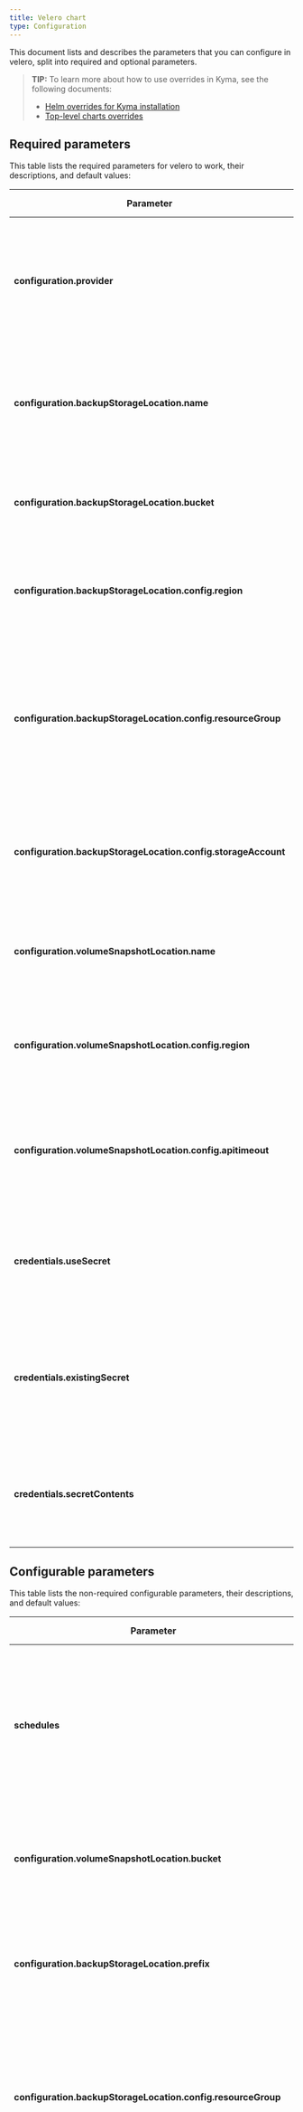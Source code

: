 ```yaml
---
title: Velero chart
type: Configuration
---
```


This document lists and describes the parameters that you can configure in velero, split into required and optional parameters.

>**TIP:** To learn more about how to use overrides in Kyma, see the following documents:
>* [Helm overrides for Kyma installation](/root/kyma/#configuration-helm-overrides-for-kyma-installation)
>* [Top-level charts overrides](/root/kyma/#configuration-helm-overrides-for-kyma-installation-top-level-charts-overrides)

## Required parameters

This table lists the required parameters for velero to work, their descriptions, and default values:

| Parameter | Description | Default value | Required |
|-----------|-------------|---------------|---------------|
**configuration.provider** | Specifies the name of the cloud provider where you are deploying Velero to, such as `aws`, `azure`, `gcp`.| none | yes
**configuration.backupStorageLocation.name** | Specifies the name of the cloud provider used to store backups, such as `aws`, `gcp`, or `azure`. | none | yes
**configuration.backupStorageLocation.bucket** | Specifies the storage bucket where backups are uploaded. | none | yes
**configuration.backupStorageLocation.config.region** | Provides the region in which the bucket is created. It only applies to AWS. | none | yes, if using AWS
**configuration.backupStorageLocation.config.resourceGroup** | Specifies the name of the resource group which contains the storage account for the backup storage location. It only applies to Azure. | none | yes, if using Azure
**configuration.backupStorageLocation.config.storageAccount** | Provides the name of the storage account for the backup storage location. It only applies to Azure.| none | yes, if using Azure
**configuration.volumeSnapshotLocation.name** | Specifies the name of the cloud provider the cluster is using for persistent volumes. | none | yes, if using PV snapshots
**configuration.volumeSnapshotLocation.config.region** | Provides the region in which the bucket is created. It only applies to AWS.| none | yes, if using AWS
**configuration.volumeSnapshotLocation.config.apitimeout** | Defines the amount of time after which an API request returns a timeout status. It only applies to Azure. | none | yes, if using Azure
**credentials.useSecret** | Specifies if a secret is required for IAM credentials. Set this to `false` when using `kube2iam`. | `true` | yes
**credentials.existingSecret** | If specified and **useSecret** is `true`, uses an existing secret with this name instead of creating one. | none | yes, if **useSecret** is `true` and **secretContents** is empty
**credentials.secretContents** | If specified and **useSecret** is `true`, provides the content for the credentials secret. | none | yes, if **useSecret** is `true` and **existingSecret** is empty


## Configurable parameters

This table lists the non-required configurable parameters, their descriptions, and default values:

| Parameter | Description | Default value |
|-----------|-------------|---------------|
| **schedules** | Sets up a scheduled backup. By default, a scheduled backup runs at 07:00 on every day-of-week from Monday through Friday. | scheduled-backup |
| **configuration.volumeSnapshotLocation.bucket** | Specifies the name of the storage bucket where volume snapshots are uploaded. | None |
| **configuration.backupStorageLocation.prefix** | Specifies the directory inside a storage bucket where backups are located. | None |
| **configuration.backupStorageLocation.config.resourceGroup** | Specifies the name of the resource group which contains the storage account for the backup storage location. It only applies to Azure. | None |
| **configuration.backupStorageLocation.config.s3ForcePathStyle** | Specifies whether to force path style URLs for S3 objects. Set it to `true` if you use a local storage service like Minio. It only applies to AWS. | None |
| **configuration.backupStorageLocation.config.s3Url** | Specifies the AWS S3 URL. If not provided, Velero generates it from **region** and **bucket**. Use this field for local storage services like Minio. | None |
| **configuration.backupStorageLocation.config.kmsKeyId** | Specifies the AWS KMS key ID or alias to enable encryption of the backups stored in S3. It only works with AWS S3 and may require explicitly granting key usage rights. | None |
| **configuration.backupStorageLocation.config.publicUrl** | Specifies the parameter used instead of **3Url** when generating download URLs, for example for logs. Use this field for local storage services like Minio. | None |

See the official Velero documentation for examples and the full list of [parameters](../../resources/velero/README.md), as well as for [VolumeSnapshotLocation](https://velero.io/docs/v1.0.0/api-types/volumesnapshotlocation/) and [BackupStorageLocation](https://velero.io/docs/v1.0.0/api-types/backupstoragelocation/).
